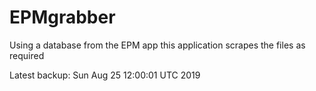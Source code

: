 # EPMgrabber
Using a database from the EPM app this application scrapes the files as required


Latest backup: Sun Aug 25 12:00:01 UTC 2019
